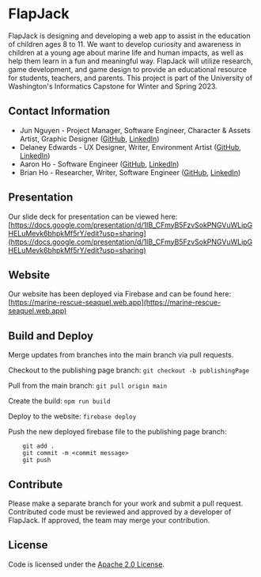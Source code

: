 # FlapJack

FlapJack is designing and developing a web app to assist in the education of children ages 8 to 11. We want to develop curiosity and awareness in children at a young age about marine life and human impacts, as well as help them learn in a fun and meaningful way. FlapJack will utilize research, game development, and game design to provide an educational resource for students, teachers, and parents. This project is part of the University of Washington's Informatics Capstone for Winter and Spring 2023.

## Contact Information
- Jun Nguyen - Project Manager, Software Engineer, Character & Assets Artist, Graphic Designer ([GitHub](https://github.com/soshikun), [LinkedIn](https://www.linkedin.com/in/stephanie-nguyen-4910411aa/))
- Delaney Edwards - UX Designer, Writer, Environment Artist ([GitHub](https://github.com/delaneyedwards), [LinkedIn](https://www.linkedin.com/in/delaneyledwards/))
- Aaron Ho - Software Engineer ([GitHub](https://github.com/AaronHoUW), [LinkedIn](https://www.linkedin.com/in/aaron-ho-ba00a1196))
- Brian Ho - Researcher, Writer, Software Engineer ([GitHub](https://github.com/btho1), [LinkedIn](https://www.linkedin.com/in/brian-ho-967a0923b))

## Presentation
Our slide deck for presentation can be viewed here: [https://docs.google.com/presentation/d/1IB_CFmyB5FzvSokPNGVuWLipGHELuMevk6bhpkMf5rY/edit?usp=sharing](https://docs.google.com/presentation/d/1IB_CFmyB5FzvSokPNGVuWLipGHELuMevk6bhpkMf5rY/edit?usp=sharing)

## Website
Our website has been deployed via Firebase and can be found here: [https://marine-rescue-seaquel.web.app](https://marine-rescue-seaquel.web.app)

## Build and Deploy
Merge updates from branches into the main branch via pull requests.

Checkout to the publishing page branch:
`git checkout -b publishingPage`

Pull from the main branch:
`git pull origin main`

Create the build:
`npm run build`

Deploy to the website:
`firebase deploy`

Push the new deployed firebase file to the publishing page branch:
```
    git add .
    git commit -m <commit message>
    git push
```

## Contribute
Please make a separate branch for your work and submit a pull request. Contributed code must be reviewed and approved by a developer of FlapJack. If approved, the team may merge your contribution.

## License
Code is licensed under the [Apache 2.0 License](https://tldrlegal.com/license/apache-license-2.0-(apache-2.0)).
